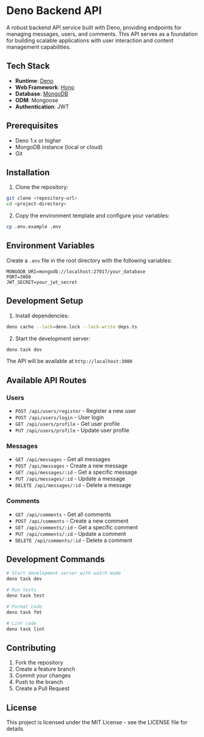 # Deno Backend API

A robust backend API service built with Deno, providing endpoints for managing messages, users, and comments. This API serves as a foundation for building scalable applications with user interaction and content management capabilities.

## Tech Stack

- **Runtime**: [Deno](https://deno.land/)
- **Web Framework**: [Hono](https://hono.dev/)
- **Database**: [MongoDB](https://www.mongodb.com/)
- **ODM**: Mongoose
- **Authentication**: JWT

## Prerequisites

- Deno 1.x or higher
- MongoDB instance (local or cloud)
- Git

## Installation

1. Clone the repository:
```bash
git clone <repository-url>
cd <project-directory>
```

2. Copy the environment template and configure your variables:
```bash
cp .env.example .env
```

## Environment Variables

Create a `.env` file in the root directory with the following variables:

```env
MONGODB_URI=mongodb://localhost:27017/your_database
PORT=3000
JWT_SECRET=your_jwt_secret
```

## Development Setup

1. Install dependencies:
```bash
deno cache --lock=deno.lock --lock-write deps.ts
```

2. Start the development server:
```bash
deno task dev
```

The API will be available at `http://localhost:3000`

## Available API Routes

### Users
- `POST /api/users/register` - Register a new user
- `POST /api/users/login` - User login
- `GET /api/users/profile` - Get user profile
- `PUT /api/users/profile` - Update user profile

### Messages
- `GET /api/messages` - Get all messages
- `POST /api/messages` - Create a new message
- `GET /api/messages/:id` - Get a specific message
- `PUT /api/messages/:id` - Update a message
- `DELETE /api/messages/:id` - Delete a message

### Comments
- `GET /api/comments` - Get all comments
- `POST /api/comments` - Create a new comment
- `GET /api/comments/:id` - Get a specific comment
- `PUT /api/comments/:id` - Update a comment
- `DELETE /api/comments/:id` - Delete a comment

## Development Commands

```bash
# Start development server with watch mode
deno task dev

# Run tests
deno task test

# Format code
deno task fmt

# Lint code
deno task lint
```

## Contributing

1. Fork the repository
2. Create a feature branch
3. Commit your changes
4. Push to the branch
5. Create a Pull Request

## License

This project is licensed under the MIT License - see the LICENSE file for details.

